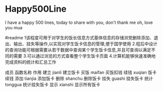 # Happy500Line
I have a happy 500 lines, today to share with you, don't thank me oh, love you mua

#readme
1该程度可用于对学生的饭长信息方式基体信息的存储浏党删除添加、退出、输出、挂失等操作,以实现对学生饭卡信息的管理,便于国学使用
2.程后中设计的查询功能可根据需要从若干数据中查询某个学生饭卡信息,并且可查询以满足不同的需要
3.可以通过浏览的方式查看整个学生饭卡页面
4.计算机能够快速准确地完成资料的统计和汇总工作
     
成员	函数名称	作用
建立	jianli	建立饭卡
买饭	maifan	买饭扣钱
续钱	xuqian	饭卡续钱
添加	tianjia	添加饭卡
删除	shanchu	删除饭卡
挂失	guashi	挂失饭卡
统计	tonggua	统计挂失饭卡
显示	xianshi	显示所有饭卡
